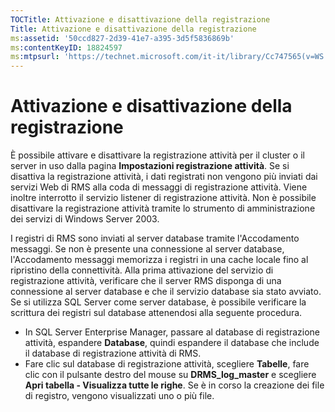 ```yaml
---
TOCTitle: Attivazione e disattivazione della registrazione
Title: Attivazione e disattivazione della registrazione
ms:assetid: '50ccd827-2d39-41e7-a395-3d5f5836869b'
ms:contentKeyID: 18824597
ms:mtpsurl: 'https://technet.microsoft.com/it-it/library/Cc747565(v=WS.10)'
---
```


Attivazione e disattivazione della registrazione
================================================

È possibile attivare e disattivare la registrazione attività per il cluster o il server in uso dalla pagina **Impostazioni registrazione attività**. Se si disattiva la registrazione attività, i dati registrati non vengono più inviati dai servizi Web di RMS alla coda di messaggi di registrazione attività. Viene inoltre interrotto il servizio listener di registrazione attività. Non è possibile disattivare la registrazione attività tramite lo strumento di amministrazione dei servizi di Windows Server 2003.

I registri di RMS sono inviati al server database tramite l'Accodamento messaggi. Se non è presente una connessione al server database, l'Accodamento messaggi memorizza i registri in una cache locale fino al ripristino della connettività. Alla prima attivazione del servizio di registrazione attività, verificare che il server RMS disponga di una connessione al server database e che il servizio database sia stato avviato. Se si utilizza SQL Server come server database, è possibile verificare la scrittura dei registri sul database attenendosi alla seguente procedura.

-   In SQL Server Enterprise Manager, passare al database di registrazione attività, espandere **Database**, quindi espandere il database che include il database di registrazione attività di RMS.
-   Fare clic sul database di registrazione attività, scegliere **Tabelle**, fare clic con il pulsante destro del mouse su **DRMS\_log\_master** e scegliere **Apri tabella - Visualizza tutte le righe**. Se è in corso la creazione dei file di registro, vengono visualizzati uno o più file.

